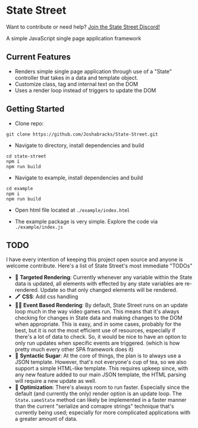 # State Street 
Want to contribute or need help? [Join the State Street Discord!](https://discord.gg/a7AycPG2)

A simple JavaScript single page application framework

## Current Features
* Renders simple single page application through use of a "State" controller that takes in a data and template object.
* Customize class, tag and internal text on the DOM
* Uses a render loop instead of triggers to update the DOM

## Getting Started
* Clone repo: 
```
git clone https://github.com/Joshabracks/State-Street.git
```
* Navigate to directory, install dependencies and build
```
cd state-street
npm i
npm run build
```
* Navigate to example, install dependencies and build
```
cd example
npm i
npm run build
```
* Open html file located at `./example/index.html`

* The example package is very simple.  Explore the code via `./example/index.js`

## TODO
I have every intention of keeping this project open source and anyone is welcome contribute.  Here's a list of State Street's most immediate "TODOs"
* :bow_and_arrow: **Targeted Rendering**: Currently whenever any variable within the State data is updated, all elements with effected by any state variables are re-rendered.  Update so that only changed elements will be rendered.
* :crayon: **CSS**: Add css handling
* :running_woman: **Event Based Rendering**: By default, State Street runs on an update loop much in the way video games run.  This means that it's always checking for changes in State data and making changes to the DOM when appropriate.  This is easy, and in some cases, probably for the best, but it is not the most efficient use of resources, especially if there's a lot of data to check.  So, it would be nice to have an option to only run updates when specific events are triggered.  (which is how pretty much every other SPA framework does it)
* :cupcake: **Syntactic Sugar**: At the core of things, the plan is to always use a JSON template.  However, that's not everyone's cup of tea, so we also support a simple HTML-like template.  This requires upkeep since, with any new feature added to our main JSON template, the HTML parsing will require a new update as well.
* :muscle: **Optimization**: There's always room to run faster.  Especially since the default (and currently the only) render option is an update loop.  The `State.sameState` method can likely be implemented in a faster manner than the current "serialize and comapre strings" technique that's currently being used; especially for more complicated applications with a greater amount of data.

